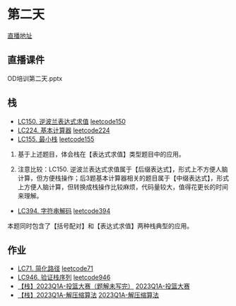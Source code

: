 # 第二天

[直播地址](https://uha.h5.xeknow.com/sl/2cWvZ8)

## 直播课件

OD培训第二天.pptx

## 栈

- [LC150. 逆波兰表达式求值](https://ahym1n4sq5.feishu.cn/docx/Udkkd4S8KoKHqsxNN4dcYjNDnfb)
    [leetcode150](../solutions/day2_stack/leetcode150.cpp)
- [LC224. 基本计算器](https://ahym1n4sq5.feishu.cn/docx/G1FmdZGPmouZLHxjGdjc4O7rnNh)
    [leetcode224](../solutions/day2_stack/leetcode224.cpp)
- [LC155. 最小栈](https://ahym1n4sq5.feishu.cn/docx/NufNdNmIDosCkjxwvoQcNXUAn9c)
    [leetcode155](../solutions/leetcode_solutions/system_design/leetcode155.cpp)

1. 基于上述题目，体会栈在【表达式求值】类型题目中的应用。
    
2. 注意比较：LC150. 逆波兰表达式求值属于【后缀表达式】，形式上不方便人脑计算，但方便栈操作；后3题基本计算器相关的题目属于【中缀表达式】，形式上方便人脑计算，但转换成栈操作比较麻烦，代码量较大，值得花更长的时间来理解。
    

- [LC394. 字符串解码](https://ahym1n4sq5.feishu.cn/docx/AkfVdlFPFou4iDxhdR9cUUj3ncf)
    [leetcode394](../solutions/day2_stack/leetcode394.cpp)

本题同时包含了【括号配对】和【表达式求值】两种栈典型的应用。

## 作业

- [LC71. 简化路径](https://ahym1n4sq5.feishu.cn/docx/IqcjdzdIaoMpncx0cFscBM7HnIc)
    [leetcode71](../solutions/day2_stack/leetcode71.cpp)
- [LC946. 验证栈序列](https://ahym1n4sq5.feishu.cn/docx/FpqLdlh8ao89xWxV0LPcgYVenyK)
    [leetcode946](../solutions/day2_stack/leetcode946.cpp)
- [【栈】2023Q1A-投篮大赛（题解未写完）](https://og7kl7g6h8.feishu.cn/docx/Q0qIdcWeXoYmgSxffALcUSKLnHe)
    [2023Q1A-投篮大赛](../solutions/day2_stack/2023Q1A-投篮大赛.cpp)
- [【栈】2023Q1A-解压缩算法](https://og7kl7g6h8.feishu.cn/docx/SvQZdrl9foGjzixARwNcvgLCnOg)
	[2023Q1A-解压缩算法](../solutions/day2_stack/2023Q1A-解压缩算法.cpp)